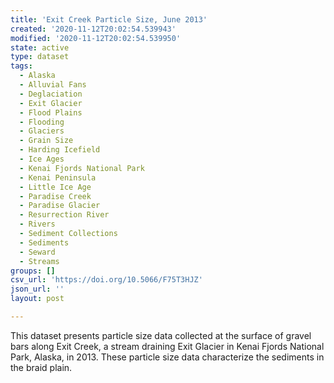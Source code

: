 ```yaml
---
title: 'Exit Creek Particle Size, June 2013'
created: '2020-11-12T20:02:54.539943'
modified: '2020-11-12T20:02:54.539950'
state: active
type: dataset
tags:
  - Alaska
  - Alluvial Fans
  - Deglaciation
  - Exit Glacier
  - Flood Plains
  - Flooding
  - Glaciers
  - Grain Size
  - Harding Icefield
  - Ice Ages
  - Kenai Fjords National Park
  - Kenai Peninsula
  - Little Ice Age
  - Paradise Creek
  - Paradise Glacier
  - Resurrection River
  - Rivers
  - Sediment Collections
  - Sediments
  - Seward
  - Streams
groups: []
csv_url: 'https://doi.org/10.5066/F75T3HJZ'
json_url: ''
layout: post

---
```

This dataset presents particle size data collected at the surface of gravel bars along Exit Creek, a stream draining Exit Glacier in Kenai Fjords National Park, Alaska, in 2013. These particle size data characterize the sediments in the braid plain.
